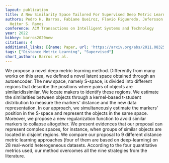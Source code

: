 ```yaml
---
layout: publication
title: A New Similarity Space Tailored For Supervised Deep Metric Learning
authors: Pedro H. Barros, Fabiane Queiroz, Flavio Figueredo, Jefersson A. Dos Santos,
  Heitor S. Ramos
conference: ACM Transactions on Intelligent Systems and Technology
year: 2022
bibkey: barros2020new
citations: 4
additional_links: [{name: Paper, url: 'https://arxiv.org/abs/2011.08325'}]
tags: ["Distance Metric Learning", "Supervised"]
short_authors: Barros et al.
---
```

We propose a novel deep metric learning method. Differently from many works
on this area, we defined a novel latent space obtained through an autoencoder.
The new space, namely S-space, is divided into different regions that describe
the positions where pairs of objects are similar/dissimilar. We locate makers
to identify these regions. We estimate the similarities between objects through
a kernel-based t-student distribution to measure the markers' distance and the
new data representation. In our approach, we simultaneously estimate the
markers' position in the S-space and represent the objects in the same space.
Moreover, we propose a new regularization function to avoid similar markers to
collapse altogether. We present evidences that our proposal can represent
complex spaces, for instance, when groups of similar objects are located in
disjoint regions. We compare our proposal to 9 different distance metric
learning approaches (four of them are based on deep-learning) on 28 real-world
heterogeneous datasets. According to the four quantitative metrics used, our
method overcomes all the nine strategies from the literature.
